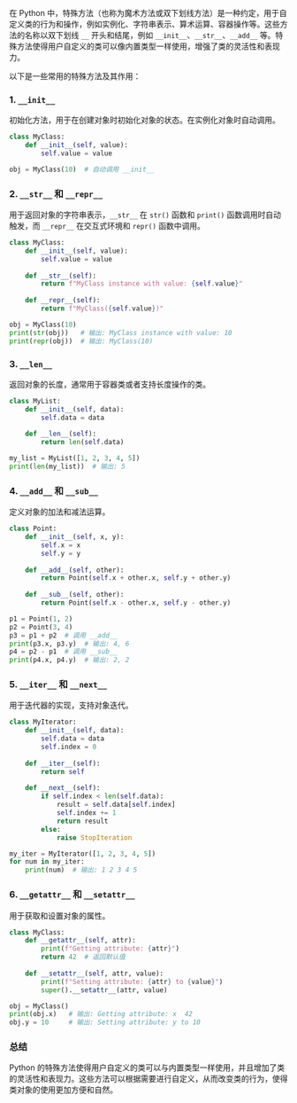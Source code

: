 在 Python 中，特殊方法（也称为魔术方法或双下划线方法）是一种约定，用于自定义类的行为和操作，例如实例化、字符串表示、算术运算、容器操作等。这些方法的名称以双下划线 `__` 开头和结尾，例如 `__init__`、`__str__`、`__add__` 等。特殊方法使得用户自定义的类可以像内置类型一样使用，增强了类的灵活性和表现力。

以下是一些常用的特殊方法及其作用：

### 1. `__init__`

初始化方法，用于在创建对象时初始化对象的状态。在实例化对象时自动调用。

```python
class MyClass:
    def __init__(self, value):
        self.value = value

obj = MyClass(10)  # 自动调用 __init__
```

### 2. `__str__` 和 `__repr__`

用于返回对象的字符串表示，`__str__` 在 `str()` 函数和 `print()` 函数调用时自动触发，而 `__repr__` 在交互式环境和 `repr()` 函数中调用。

```python
class MyClass:
    def __init__(self, value):
        self.value = value
    
    def __str__(self):
        return f"MyClass instance with value: {self.value}"
    
    def __repr__(self):
        return f"MyClass({self.value})"

obj = MyClass(10)
print(str(obj))   # 输出: MyClass instance with value: 10
print(repr(obj))  # 输出: MyClass(10)
```

### 3. `__len__`

返回对象的长度，通常用于容器类或者支持长度操作的类。

```python
class MyList:
    def __init__(self, data):
        self.data = data
    
    def __len__(self):
        return len(self.data)

my_list = MyList([1, 2, 3, 4, 5])
print(len(my_list))  # 输出: 5
```

### 4. `__add__` 和 `__sub__`

定义对象的加法和减法运算。

```python
class Point:
    def __init__(self, x, y):
        self.x = x
        self.y = y
    
    def __add__(self, other):
        return Point(self.x + other.x, self.y + other.y)
    
    def __sub__(self, other):
        return Point(self.x - other.x, self.y - other.y)

p1 = Point(1, 2)
p2 = Point(3, 4)
p3 = p1 + p2  # 调用 __add__
print(p3.x, p3.y)  # 输出: 4, 6
p4 = p2 - p1  # 调用 __sub__
print(p4.x, p4.y)  # 输出: 2, 2
```

### 5. `__iter__` 和 `__next__`

用于迭代器的实现，支持对象迭代。

```python
class MyIterator:
    def __init__(self, data):
        self.data = data
        self.index = 0
    
    def __iter__(self):
        return self
    
    def __next__(self):
        if self.index < len(self.data):
            result = self.data[self.index]
            self.index += 1
            return result
        else:
            raise StopIteration

my_iter = MyIterator([1, 2, 3, 4, 5])
for num in my_iter:
    print(num)  # 输出: 1 2 3 4 5
```

### 6. `__getattr__` 和 `__setattr__`

用于获取和设置对象的属性。

```python
class MyClass:
    def __getattr__(self, attr):
        print(f"Getting attribute: {attr}")
        return 42  # 返回默认值
    
    def __setattr__(self, attr, value):
        print(f"Setting attribute: {attr} to {value}")
        super().__setattr__(attr, value)

obj = MyClass()
print(obj.x)   # 输出: Getting attribute: x  42
obj.y = 10     # 输出: Setting attribute: y to 10
```

### 总结

Python 的特殊方法使得用户自定义的类可以与内置类型一样使用，并且增加了类的灵活性和表现力。这些方法可以根据需要进行自定义，从而改变类的行为，使得类对象的使用更加方便和自然。
